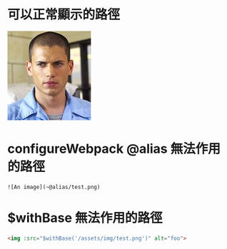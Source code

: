 # 可以正常顯示的路徑
![An image](../../static/img/test.png)

# configureWebpack  @alias 無法作用的路徑
```html
![An image](~@alias/test.png)
```
# $withBase 無法作用的路徑
```html
<img :src="$withBase('/assets/img/test.png')" alt="foo">
```